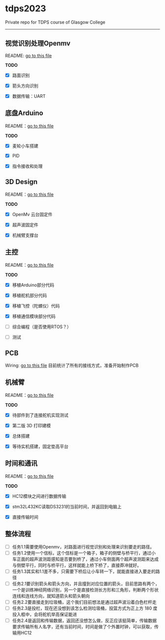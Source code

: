 # tdps2023
Private repo for TDPS course of Glasgow College

---

## 视觉识别处理Openmv

README: [go to this file](./openmv/README.md)

**TODO**

- [x] 路面识别
- [x] 箭头方向识别
- [x] 数据传输：UART



## 底盘Arduino

README：[go to this file](./Arduino/README.md)

**TODO**

- [x] 麦轮小车搭建
- [x] PID
- [x] 指令接收和处理



## 3D Design

README：[go to this file](./3d_design/README.md)

**TODO**

- [x] OpenMv 云台固定件
- [x] 超声波固定件
- [x] 机械臂支撑台



## 主控

README：[go to this file](./mcu/README.md)

**TODO**
- [x] 移植Arduino部分代码
- [x] 移植舵机部分代码
- [x] 移植飞控（陀螺仪）代码
- [X] 移植通信模块部分代码
- [ ] 综合编程（是否使用RTOS？）
- [ ] 测试


## PCB

Wiring: [go to this file](./PCB/README.md)
目前统计了所有的接线方式，准备开始制作PCB
## 机械臂

README：[go to this file](./Machine_Arm/README.md)

**TODO**
- [x] 待部件到了连接舵机实现测试
- [x] 第二版 3D 打印建模
- [x] 总体搭建
- [x] 等待实机搭建，固定垫高平台


## 时间和通讯

README：[go to this file](./Timer&Communication/README.md)

**TODO**
- [x] HC12模块之间进行数据传输
- [x] stm32L432KC读取DS3231的当前时间，并返回到电脑上
- [x] 直接传输时间


## 整体流程

- [ ] 任务1.1需要使用Openmv，对路面进行视觉识别和处理来识别要走的路径。
- [ ] 任务1.2使用一个信标，这个信标是一个箱子，箱子的侧壁与桥平行，通过小车正面的超声波测距感知是否要到桥了，通过小车侧面两个超声波测距来达成与侧壁平行，同时与桥平行，这样就能上桥下桥了，直接莽冲就好。
- [ ] 任务1.3其实和1.1差不多，只需要下桥后让小车转一下，就能直接进入要走的路径
- [ ] 任务2.1要识别箭头和箭头方向，并且撞到对应位置的箭头，目前思路有两个，一个是训练神经网络识别，另一个是直接检测长方形和三角形，判断两个形状连线和连线方向，就知道箭头和箭头朝向
- [ ] 任务2.2要直接走到垃圾桶，这个我们目前想法是通过超声波沿着白色栏杆走
- [ ] 任务2.3是投栏，现在还没想到该怎么检测垃圾桶，投篮方式为正上方 180 度投入框中，会将舵机举高保证能进
- [ ] 任务2.4是返回和传输数据，返回还没想怎么做，反正应该挺简单，传输数据要求传输所有人名字，还有当前时间，时间是做了个外置时钟，可以获取，传输用HC12
